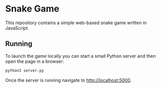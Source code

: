 # Snake Game

This repository contains a simple web-based snake game written in JavaScript.

## Running

To launch the game locally you can start a small Python server and then open the page in a browser:

```bash
python3 server.py
```

Once the server is running navigate to [http://localhost:5000](http://localhost:5000).
